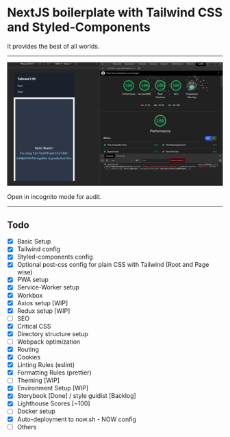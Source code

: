 # NextJS boilerplate with Tailwind CSS and Styled-Components

It provides the best of all worlds.
***
[<img src="./public/images/Screenshot-pwa-chrome-audit.png">](https://pwa-boilerplate.now.sh/page1)

Open in incognito mode for audit.
***
## Todo

- [x] Basic Setup
- [x] Tailwind config
- [x] Styled-components config
- [x] Optional post-css config for plain CSS with Tailwind (Root and Page wise)
- [x] PWA setup
- [x] Service-Worker setup
- [x] Workbox
- [x] Axios setup [WIP]
- [x] Redux setup [WIP]
- [ ] SEO
- [x] Critical CSS
- [x] Directory structure setup
- [ ] Webpack optimization
- [x] Routing
- [x] Cookies
- [x] Linting Rules (eslint)
- [x] Formatting Rules (prettier)
- [ ] Theming [WIP]
- [x] Environment Setup [WIP]
- [x] Storybook [Done] / style guidist [Backlog]
- [x] Lighthouse Scores [~100]
- [ ] Docker setup
- [x] Auto-deployment to now.sh - NOW config
- [ ] Others

